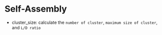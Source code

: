 # Self-Assembly

- cluster\_size: calculate the `number of cluster`, `maximum size of cluster`, and `L/D ratio`
